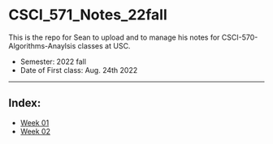 # CSCI_571_Notes_22fall

This is the repo for Sean to upload and to manage his notes for CSCI-570-Algorithms-Anaylsis classes at USC.

- Semester: 2022 fall
- Date of First class: Aug. 24th 2022

---

## Index:

- [Week 01](https://github.com/SeanXiaoby/csci570_notes_22fall/tree/main/Week_1)
- [Week 02](https://github.com/SeanXiaoby/csci570_notes_22fall/tree/main/Week_2)
